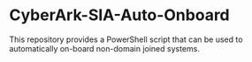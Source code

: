 # CyberArk-SIA-Auto-Onboard
This repository provides a PowerShell script that can be used to automatically on-board non-domain joined systems.

